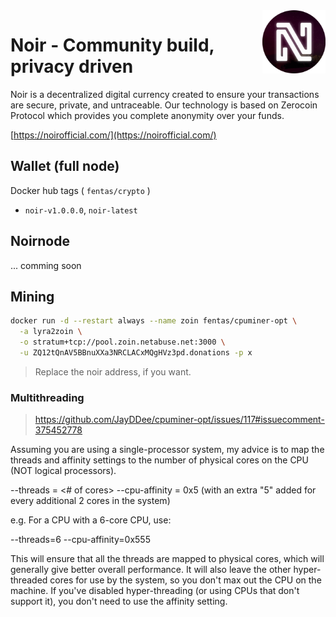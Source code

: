 <img alt="nor logo" src="https://github.com/fentas/crypto/blob/master/noir/noir.png?raw=true" width="20%" align="right" />

# Noir - Community build, privacy driven

Noir is a decentralized digital currency created to ensure your transactions are secure, private, and untraceable. Our technology is based on Zerocoin Protocol which provides you complete anonymity over your funds.

[https://noirofficial.com/](https://noirofficial.com/)

## Wallet (full node)

Docker hub tags ( `fentas/crypto` )

- `noir-v1.0.0.0`, `noir-latest`

## Noirnode

... comming soon

## Mining

```bash
docker run -d --restart always --name zoin fentas/cpuminer-opt \
  -a lyra2zoin \
  -o stratum+tcp://pool.zoin.netabuse.net:3000 \
  -u ZQ12tQnAV5BBnuXXa3NRCLACxMQgHVz3pd.donations -p x
```

> Replace the noir address, if you want.


### Multithreading

> https://github.com/JayDDee/cpuminer-opt/issues/117#issuecomment-375452778

Assuming you are using a single-processor system, my advice is to map the threads and affinity settings to the number of physical cores on the CPU (NOT logical processors).

--threads = <# of cores>
--cpu-affinity = 0x5 (with an extra "5" added for every additional 2 cores in the system)

e.g. For a CPU with a 6-core CPU, use:

--threads=6 --cpu-affinity=0x555

This will ensure that all the threads are mapped to physical cores, which will generally give better overall performance. It will also leave the other hyper-threaded cores for use by the system, so you don't max out the CPU on the machine. If you've disabled hyper-threading (or using CPUs that don't support it), you don't need to use the affinity setting.